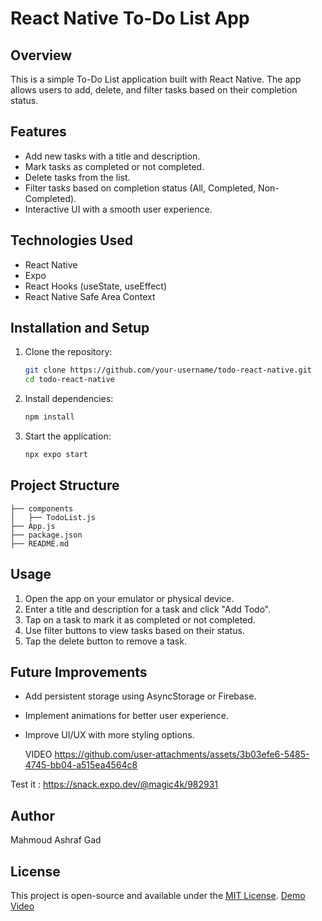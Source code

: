 # React Native To-Do List App

## Overview
This is a simple To-Do List application built with React Native. The app allows users to add, delete, and filter tasks based on their completion status.

## Features
- Add new tasks with a title and description.
- Mark tasks as completed or not completed.
- Delete tasks from the list.
- Filter tasks based on completion status (All, Completed, Non-Completed).
- Interactive UI with a smooth user experience.

## Technologies Used
- React Native
- Expo
- React Hooks (useState, useEffect)
- React Native Safe Area Context

## Installation and Setup
1. Clone the repository:
   ```sh
   git clone https://github.com/your-username/todo-react-native.git
   cd todo-react-native
   ```
2. Install dependencies:
   ```sh
   npm install
   ```
3. Start the application:
   ```sh
   npx expo start
   ```

## Project Structure
```
├── components
│   ├── TodoList.js
├── App.js
├── package.json
├── README.md
```

## Usage
1. Open the app on your emulator or physical device.
2. Enter a title and description for a task and click "Add Todo".
3. Tap on a task to mark it as completed or not completed.
4. Use filter buttons to view tasks based on their status.
5. Tap the delete button to remove a task.

## Future Improvements
- Add persistent storage using AsyncStorage or Firebase.
- Implement animations for better user experience.
- Improve UI/UX with more styling options.

  VIDEO 
https://github.com/user-attachments/assets/3b03efe6-5485-4745-bb04-a515ea4564c8


Test it :
https://snack.expo.dev/@magic4k/982931
## Author
Mahmoud Ashraf Gad

## License
This project is open-source and available under the [MIT License](LICENSE).
[Demo Video](./path-to-video.mp4)
